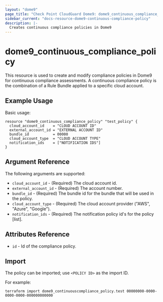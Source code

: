 ```yaml
---
layout: "dome9"
page_title: "Check Point CloudGuard Dome9: dome9_continuous_compliance_policy"
sidebar_current: "docs-resource-dome9-continuous-compliance-policy"
description: |-
  Creates continuous compliance policies in Dome9
---
```


# dome9_continuous_compliance_policy

This  resource is used to  create and modify compliance policies in Dome9 for continuous compliance assessments. A continuous compliance policy is the combination of a Rule Bundle applied to a specific cloud account.

## Example Usage

Basic usage:

```hcl
resource "dome9_continuous_compliance_policy" "test_policy" {
  cloud_account_id    = "CLOUD ACCOUNT ID"
  external_account_id = "EXTERNAL ACCOUNT ID"
  bundle_id           = 00000
  cloud_account_type  = "CLOUD ACCOUNT TYPE"
  notification_ids    = ["NOTIFICATION IDS"]
}

```

## Argument Reference

The following arguments are supported:

* `cloud_account_id` - (Required) The cloud account id.
* `external_account_id` - (Required) The account number.
* `bundle_id` - (Required) The bundle id for the bundle that will be used in the policy.
* `cloud_account_type` - (Required) The cloud account provider ("AWS", "Azure", "Google").
* `notification_ids` - (Required) The notification policy id's for the policy [list].
    
## Attributes Reference

* `id` - Id of the compliance policy.

## Import

The policy can be imported; use `<POLICY ID>` as the import ID. 

For example:

```shell
terraform import dome9_continuouscompliance_policy.test 00000000-0000-0000-0000-000000000000
```
